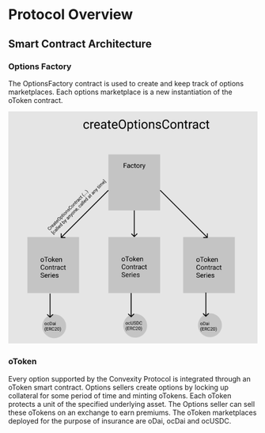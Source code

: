 # Protocol Overview

## Smart Contract Architecture 

### Options Factory

The OptionsFactory contract is used to create and keep track of options marketplaces. Each options marketplace is a new instantiation of the oToken contract. 

![Factory contract keeps track of all the oToken contracts.](.gitbook/assets/screen-shot-2019-12-19-at-6.54.00-pm.png)

### oToken

Every option supported by the Convexity Protocol is integrated through an oToken smart contract. Options sellers create options by locking up collateral for some period of time and minting oTokens. Each oToken protects a unit of the specified underlying asset. The Options seller can sell these oTokens on an exchange to earn premiums. The oToken marketplaces deployed for the purpose of insurance are oDai, ocDai and ocUSDC. 

